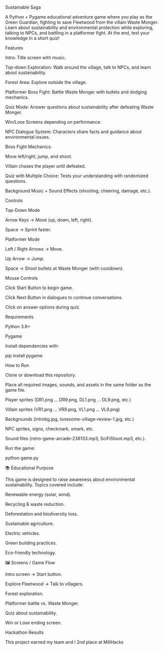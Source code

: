  Sustainable Saga

A Python + Pygame educational adventure game where you play as the Green Guardian, fighting to save Fleetwood from the villain Waste Monger.
Learn about sustainability and environmental protection while exploring, talking to NPCs, and battling in a platformer fight. At the end, test your knowledge in a short quiz!

Features


Intro: Title screen with music.

Top-down Exploration: Walk around the village, talk to NPCs, and learn about sustainability.

Forest Area: Explore outside the village.

Platformer Boss Fight: Battle Waste Monger with bullets and dodging mechanics.

Quiz Mode: Answer questions about sustainability after defeating Waste Monger.

Win/Lose Screens depending on performance.

NPC Dialogue System: Characters share facts and guidance about environmental issues.

Boss Fight Mechanics:

Move left/right, jump, and shoot.

Villain chases the player until defeated.

Quiz with Multiple Choice: Tests your understanding with randomized questions.

Background Music + Sound Effects (shooting, cheering, damage, etc.).

Controls

Top-Down Mode

Arrow Keys → Move (up, down, left, right).

Space → Sprint faster.

Platformer Mode

Left / Right Arrows → Move.

Up Arrow → Jump.

Space → Shoot bullets at Waste Monger (with cooldown).

Mouse Controls

Click Start Button to begin game.

Click Next Button in dialogues to continue conversations.

Click on answer options during quiz.

Requirements

Python 3.8+

Pygame

Install dependencies with:

pip install pygame

How to Run

Clone or download this repository.

Place all required images, sounds, and assets in the same folder as the game file.

Player sprites (DR1.png … DR9.png, DL1.png … DL9.png, etc.)

Villain sprites (VR1.png … VR9.png, VL1.png … VL9.png)

Backgrounds (introbg.jpg, lonesome-village-review-1.jpg, etc.)

NPC sprites, signs, checkmark, xmark, etc.

Sound files (retro-game-arcade-236133.mp3, SciFiShoot.mp3, etc.).

Run the game:

python game.py

📚 Educational Purpose

This game is designed to raise awareness about environmental sustainability.
Topics covered include:

Renewable energy (solar, wind).

Recycling & waste reduction.

Deforestation and biodiversity loss.

Sustainable agriculture.

Electric vehicles.

Green building practices.

Eco-friendly technology.

🖼️ Screens / Game Flow

Intro screen → Start button.

Explore Fleetwood → Talk to villagers.

Forest exploration.

Platformer battle vs. Waste Monger.

Quiz about sustainability.

Win or Lose ending screen.

Hackathon Results

This project earned my team and I 2nd place at MillHacks





